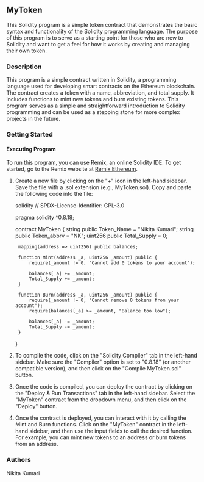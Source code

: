 ## MyToken

This Solidity program is a simple token contract that demonstrates the basic syntax and functionality of the Solidity programming language. The purpose of this program is to serve as a starting point for those who are new to Solidity and want to get a feel for how it works by creating and managing their own token.

### Description

This program is a simple contract written in Solidity, a programming language used for developing smart contracts on the Ethereum blockchain. The contract creates a token with a name, abbreviation, and total supply. It includes functions to mint new tokens and burn existing tokens. This program serves as a simple and straightforward introduction to Solidity programming and can be used as a stepping stone for more complex projects in the future.

### Getting Started

#### Executing Program

To run this program, you can use Remix, an online Solidity IDE. To get started, go to the Remix website at [Remix Ethereum](https://remix.ethereum.org/).

1. Create a new file by clicking on the "+" icon in the left-hand sidebar. Save the file with a .sol extension (e.g., MyToken.sol). Copy and paste the following code into the file:

    solidity
    // SPDX-License-Identifier: GPL-3.0

    pragma solidity ^0.8.18;

    contract MyToken {
        string public Token_Name = "Nikita Kumari";
        string public Token_abbrv = "NK"; 
        uint256 public Total_Supply = 0;
        
        mapping(address => uint256) public balances;

        function Mint(address _a, uint256 _amount) public {
            require(_amount != 0, "Cannot add 0 tokens to your account");
            
            balances[_a] += _amount;
            Total_Supply += _amount;
        }

        function Burn(address _a, uint256 _amount) public {
            require(_amount != 0, "Cannot remove 0 tokens from your account");
            require(balances[_a] >= _amount, "Balance too low");
            
            balances[_a] -= _amount;
            Total_Supply -= _amount;
        }
    }
    

2. To compile the code, click on the "Solidity Compiler" tab in the left-hand sidebar. Make sure the "Compiler" option is set to "0.8.18" (or another compatible version), and then click on the "Compile MyToken.sol" button.

3. Once the code is compiled, you can deploy the contract by clicking on the "Deploy & Run Transactions" tab in the left-hand sidebar. Select the "MyToken" contract from the dropdown menu, and then click on the "Deploy" button.

4. Once the contract is deployed, you can interact with it by calling the Mint and Burn functions. Click on the "MyToken" contract in the left-hand sidebar, and then use the input fields to call the desired function. For example, you can mint new tokens to an address or burn tokens from an address.

### Authors

Nikita Kumari
